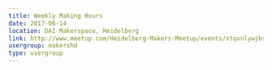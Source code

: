 ```yaml
---
title: Weekly Making Hours
date: 2017-06-14
location: DAI Makerspace, Heidelberg
link: http://www.meetup.com/Heidelberg-Makers-Meetup/events/xtqvnlywjbsb/
usergroup: makershd
type: usergroup
---
```

